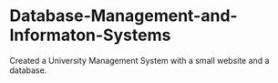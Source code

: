 # Database-Management-and-Informaton-Systems
Created a University Management System with a small website and a database.
